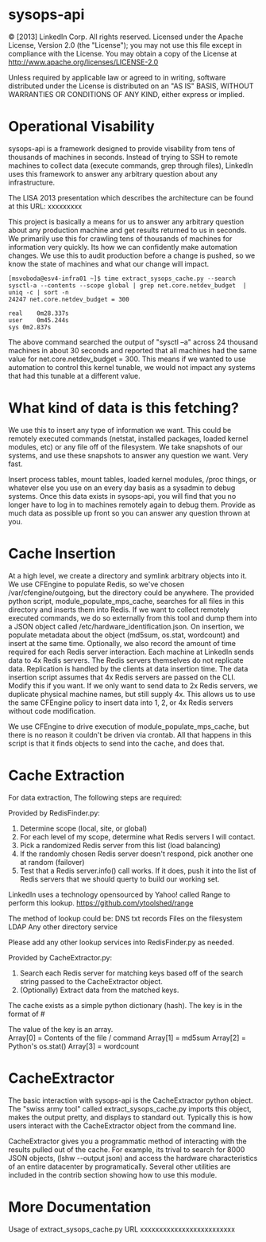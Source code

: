 sysops-api
===============================

© [2013] LinkedIn Corp. All rights reserved.
Licensed under the Apache License, Version 2.0 (the "License"); you may not use this file except in compliance with the License. You may obtain a copy of the License at  http://www.apache.org/licenses/LICENSE-2.0
 
Unless required by applicable law or agreed to in writing, software distributed under the License is distributed on an "AS IS" BASIS, WITHOUT WARRANTIES OR CONDITIONS OF ANY KIND, either express or implied.

Operational Visability
===============================
sysops-api is a framework designed to provide visability from tens of thousands of machines in seconds.  Instead of trying to SSH to remote machines
to collect data (execute commands, grep through files), LinkedIn uses this framework to answer any arbitrary question about any infrastructure.

The LISA 2013 presentation which describes the architecture can be found at this URL: xxxxxxxxx

This project is basically a means for us to answer any arbitrary question about any production machine and get results returned to us in seconds.   We primarily use this for crawling tens of thousands of machines for information very quickly.   Its how we can confidently make automation changes.  We use this to audit production before a change is pushed, so we know the state of machines and what our change will impact.  

    [msvoboda@esv4-infra01 ~]$ time extract_sysops_cache.py --search sysctl-a --contents --scope global | grep net.core.netdev_budget  | uniq -c | sort -n
    24247 net.core.netdev_budget = 300

    real	0m28.337s
	user	0m45.244s
	sys	0m2.837s

The above command searched the output of "sysctl –a" across 24 thousand machines in about 30 seconds and reported that all machines had the same value for net.core.netdev_budget = 300.   This means if we wanted to use automation to control this kernel tunable, we would not impact any systems that had this tunable at a different value.   

What kind of data is this fetching?
===============================
We use this to insert any type of information we want.  This could be remotely executed commands (netstat, installed packages, loaded kernel modules, etc) or any file off of the filesystem.     We take snapshots of our systems, and use these snapshots to answer any question we want.   Very fast.  

Insert process tables, mount tables, loaded kernel modules, /proc things, or whatever else you use on an every day basis as a sysadmin to debug systems.  Once this data exists in sysops-api, you will find that you no longer have to log in to machines remotely again to debug them.  Provide as much data as possible up front so you can answer any question thrown at you.

Cache Insertion
===============================
At a high level, we create a directory and symlink arbitrary objects into it.  We use CFEngine to populate Redis, so we've chosen /var/cfengine/outgoing,
but the directory could be anywhere.  The provided python script, module_populate_mps_cache, searches for all files in this directory and inserts them
into Redis.  If we want to collect remotely executed commands, we do so externally from this tool and dump them into a JSON object called
/etc/hardware_identification.json.  On insertion, we populate metadata about the object (md5sum, os.stat, wordcount) and insert at the same time. 
Optionally, we also record the amount of time required for each Redis server interaction.   Each machine at LinkedIn sends data to 4x Redis servers.  The
Redis servers themselves do not replicate data.  Replication is handled by the clients at data insertion time.   The data insertion script assumes that
4x Redis servers are passed on the CLI.  Modify this if you want.  If we only want to send data to 2x Redis servers, we duplicate physical machine names, but still supply 4x.  This allows us to use the same CFEngine policy to insert data into 1, 2, or 4x Redis servers without code modification.

We use CFEngine to drive execution of module_populate_mps_cache, but there is no reason it couldn't be driven via crontab.  All that happens in this
script is that it finds objects to send into the cache, and does that.

Cache Extraction
===============================
For data extraction, The following steps are required:

 Provided by RedisFinder.py:
  1. Determine scope (local, site, or global)
  2. For each level of my scope, determine what Redis servers I will contact.
  3. Pick a randomized Redis server from this list (load balancing)
  4. If the randomly chosen Redis server doesn't respond, pick another one at random (failover)
  5. Test that a Redis server.info() call works.  If it does, push it into the list of Redis servers that we should querty to build our working set.

LinkedIn uses a technology opensourced by Yahoo! called Range to perform this lookup.  https://github.com/ytoolshed/range

The method of lookup could be:
 DNS txt records
 Files on the filesystem
 LDAP
 Any other directory service

Please add any other lookup services into RedisFinder.py as needed.


 Provided by CacheExtractor.py:
  1. Search each Redis server for matching keys based off of the search string passed to the CacheExtractor object.
  2. (Optionally) Extract data from the matched keys. 

The cache exists as a simple python dictionary (hash). The key is in the format of
<hostname>#<filename>

The value of the key is an array.  
    Array[0] = Contents of the file / command 
    Array[1] = md5sum
    Array[2] = Python's os.stat()
    Array[3] =  wordcount

CacheExtractor
===============================
The basic interaction with sysops-api is the CacheExtractor python object.  The "swiss army tool" called extract_sysops_cache.py imports this object,
makes the output pretty, and displays to standard out.  Typically this is how users interact with the CacheExtractor object from the command line. 

CacheExtractor gives you a programmatic method of interacting with the results pulled out of the cache.  For example, its trival to search for 8000
JSON objects, (lshw --output json) and access the hardware characteristics of an entire datacenter by programatically.  Several other utilities are included in the contrib section showing how to use this module. 

More Documentation
===============================
Usage of extract_sysops_cache.py URL xxxxxxxxxxxxxxxxxxxxxxxxx

